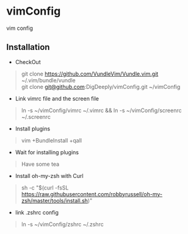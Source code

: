 # vimConfig
vim config

Installation
---------------------
* CheckOut

>	git clone https://github.com/VundleVim/Vundle.vim.git ~/.vim/bundle/vundle    
>	git clone git@github.com:DigDeeply/vimConfig.git	~/vimConfig

* Link vimrc file and the screen file

>	ln -s ~/vimConfig/vimrc ~/.vimrc && ln -s ~/vimConfig/screenrc ~/.screenrc

* Install plugins

>	vim +BundleInstall +qall

* Wait for installing plugins

>	Have some tea

* Install oh-my-zsh with Curl

> sh -c "$(curl -fsSL https://raw.githubusercontent.com/robbyrussell/oh-my-zsh/master/tools/install.sh)"

* link .zshrc config

> ln -s ~/vimConfig/zshrc ~/.zshrc
